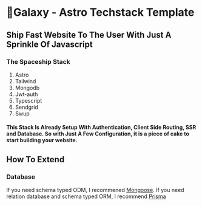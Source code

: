 # 🚀Galaxy - Astro Techstack Template

## Ship Fast Website To The User With Just A Sprinkle Of Javascript

### The Spaceship Stack
1. Astro
2. Tailwind 
3. Mongodb
4. Jwt-auth
5. Typescript
6. Sendgrid
7. Swup

#### This Stack Is Already Setup With Authentication, Client Side Routing, SSR and Database. So with Just A Few Configuration, it is a piece of cake to start building your website. 

## How To Extend

### Database
If you need schema typed ODM, I recommened [Mongoose](https://mongoosejs.com/). 
If you need relation database and schema typed ORM, I recommend [Prisma](https://www.prisma.io/)